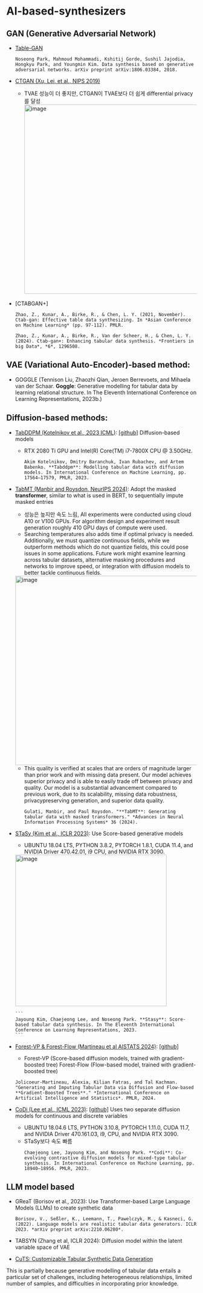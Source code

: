 # AI-based-synthesizers  

## GAN (Generative Adversarial Network)
- [Table-GAN](https://arxiv.org/pdf/1806.03384)
  ```
  Noseong Park, Mahmoud Mohammadi, Kshitij Gorde, Sushil Jajodia, Hongkyu Park, and Youngmin Kim. Data synthesis based on generative adversarial networks. arXiv preprint arXiv:1806.03384, 2018.
  ```


- [CTGAN (Xu, Lei, et al., NIPS 2019)](https://arxiv.org/pdf/1907.00503)
    -  TVAE 성능이 더 좋지만, CTGAN이 TVAE보다 더 쉽게 differential privacy를 달성  
       <img src="https://github.com/soyul5458/AI-based-synthesizers/assets/54921677/24a6e327-153f-4636-bb4d-01d2263d0f5e" alt="image" width="500"/>



- [CTABGAN+]
  ```
  Zhao, Z., Kunar, A., Birke, R., & Chen, L. Y. (2021, November). Ctab-gan: Effective table data synthesizing. In *Asian Conference on Machine Learning* (pp. 97-112). PMLR.
  ```
  ```
  Zhao, Z., Kunar, A., Birke, R., Van der Scheer, H., & Chen, L. Y. (2024). Ctab-gan+: Enhancing tabular data synthesis. *Frontiers in big Data*, *6*, 1296508.
  ```



## VAE (Variational Auto-Encoder)-based method: 
  - GOGGLE (Tennison Liu, Zhaozhi Qian, Jeroen Berrevoets, and Mihaela van der Schaar. **Goggle**: Generative modelling for tabular data by learning relational structure. In The Eleventh International Conference on Learning Representations, 2023b.)

## Diffusion-based methods: 


  - [TabDDPM (Kotelnikov et al., 2023 ICML)](https://proceedings.mlr.press/v202/kotelnikov23a/kotelnikov23a.pdf): [[github]](https://github.com/yandex-research/tab-ddpm) Diffusion-based models
      - RTX 2080 Ti GPU and Intel(R) Core(TM) i7-7800X CPU @ 3.50GHz.
        ```
        Akim Kotelnikov, Dmitry Baranchuk, Ivan Rubachev, and Artem Babenko. **Tabddpm**: Modelling tabular data with diffusion models. In International Conference on Machine Learning, pp. 17564–17579, PMLR, 2023.
        ```

   
  - [TabMT (Manbir and Roysdon, NeurIPS 2024)](https://proceedings.neurips.cc/paper_files/paper/2023/file/90debc7cedb5cac83145fc8d18378dc5-Paper-Conference.pdf): Adopt the masked **transformer**, similar to what is used in BERT, to sequentially impute masked entries
      - 성능은 높지만 속도 느림, All experiments were conducted using cloud A10 or V100 GPUs. For algorithm design and experiment result generation roughly 410 GPU days of compute were used. 
      - Searching temperatures also adds time if optimal privacy is needed. Additionally, we must quantize continuous fields, while we outperform methods which do not quantize fields, this could pose issues in some applications. Future work might examine learning across tabular datasets, alternative masking procedures and networks to improve speed, or integration with diffusion models to better tackle continuous fields.
       <img src="https://github.com/soyul5458/AI-based-synthesizers/assets/54921677/219f7846-819e-4c0d-bffb-6d126ea328cf" alt="image" width="500"/>

      - This quality is verified at scales that are orders of magnitude larger than prior work and with missing data present. Our model achieves superior privacy and is able to easily trade off between privacy and quality. Our model is a substantial advancement compared to previous work, due to its scalability, missing data robustness, privacypreserving generation, and superior data quality.
        ```
        Gulati, Manbir, and Paul Roysdon. "**TabMT**: Generating tabular data with masked transformers." *Advances in Neural Information Processing Systems* 36 (2024).
        ```


  - [STaSy (Kim et al., ICLR 2023)](https://openreview.net/pdf?id=1mNssCWt_v): Use  Score-based generative models
      - UBUNTU 18.04 LTS, PYTHON 3.8.2, PYTORCH 1.8.1, CUDA 11.4, and NVIDIA Driver 470.42.01, i9 CPU, and NVIDIA RTX 3090.
       <img src="https://github.com/soyul5458/AI-based-synthesizers/assets/54921677/a8729679-2da5-4864-b859-193fccc977ae" alt="image" width="400"/>

        ```
        Jayoung Kim, Chaejeong Lee, and Noseong Park. **Stasy**: Score-based tabular data synthesis. In The Eleventh International Conference on Learning Representations, 2023.
        ```
 

  - [Forest-VP & Forest-Flow (Martineau et al AISTATS 2024)](https://proceedings.mlr.press/v238/jolicoeur-martineau24a/jolicoeur-martineau24a.pdf): [[github](https://github.com/SamsungSAILMontreal/ForestDiffusion)]
     - Forest-VP (Score-based diffusion models, trained with gradient-boosted tree) Forest-Flow (Flow-based model, trained with gradient-boosted tree) 
      ```
      Jolicoeur-Martineau, Alexia, Kilian Fatras, and Tal Kachman. "Generating and Imputing Tabular Data via Diffusion and Flow-based **Gradient-Boosted Trees**." *International Conference on Artificial Intelligence and Statistics*. PMLR, 2024.
      ```
    
  - [CoDi (Lee et al., ICML 2023)](https://proceedings.mlr.press/v202/lee23i/lee23i.pdf): [[github]](https://github.com/ChaejeongLee/CoDi) Uses two separate diffusion models for continuous and discrete variables
     - UBUNTU 18.04.6 LTS, PYTHON 3.10.8, PYTORCH 1.11.0, CUDA 11.7, and NVIDIA Driver 470.161.03, i9, CPU, and NVIDIA RTX 3090.     
     - STaSy보다 속도 빠름
       ```
       Chaejeong Lee, Jayoung Kim, and Noseong Park. **Codi**: Co-evolving contrastive diffusion models for mixed-type tabular synthesis. In International Conference on Machine Learning, pp. 18940–18956. PMLR, 2023.
       
       ```


    
## LLM model based 
- GReaT (Borisov et al., 2023): Use Transformer-based Large Language Models (LLMs) to create synthetic data
    ```
    Borisov, V., Seßler, K., Leemann, T., Pawelczyk, M., & Kasneci, G. (2022). Language models are realistic tabular data generators. ICLR 2023. *arXiv preprint arXiv:2210.06280*.
    ```


-  TABSYN (Zhang et al, ICLR 2024): Diffusion model within the latent variable space of VAE




- [CuTS: Customizable Tabular Synthetic Data Generation](https://icml.cc/virtual/2024/poster/33789)







This is partially because generative modelling of tabular data entails a particular set of challenges, including heterogeneous relationships, limited number of samples, and difficulties in incorporating prior knowledge. 



